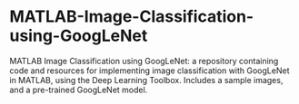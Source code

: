 # MATLAB-Image-Classification-using-GoogLeNet
MATLAB Image Classification using GoogLeNet: a repository containing code and resources for implementing image classification with GoogLeNet in MATLAB, using the Deep Learning Toolbox. Includes a sample images, and a pre-trained GoogLeNet model.

